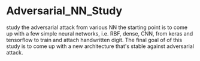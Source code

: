 # Adversarial_NN_Study
study the adversarial attack from various NN the starting point is to come up with a few simple neural networks, i.e. RBF, dense, CNN, from keras and tensorflow to train and attach handwritten digit. The final goal of of this study is to come up with a new architecture that's stable against adversarial attack.
